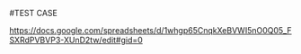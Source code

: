 #TEST CASE

https://docs.google.com/spreadsheets/d/1whgp65CnqkXeBVWI5nO0Q05_FSXRdPVBVP3-XUnD2tw/edit#gid=0